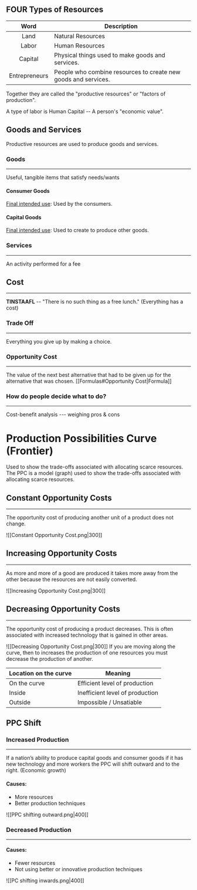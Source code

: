 ## FOUR Types of Resources
| Word | Description |
| :--: | ---- |
| Land | Natural Resources |
| Labor | Human Resources |
| Capital | Physical things used to make goods and services. |
| Entrepreneurs | People who combine resources to create new goods and services. |
Together they are called the "productive resources" or "factors of production".

A type of labor is Human Capital -- A person's "economic value".

## Goods and Services
Productive resources are used to produce goods and services.

### Goods
----
Useful, tangible items that satisfy needs/wants
#### Consumer Goods
<u>Final intended use</u>: Used by the consumers. 

#### Capital Goods
<u>Final intended use</u>: Used to create to produce other goods.

### Services
----
An activity performed for a fee

## Cost
---
**TINSTAAFL** -- "There is no such thing as a free lunch."
(Everything has a cost)

### Trade Off
---
Everything you give up by making a choice.

### Opportunity Cost
---
The value of the next best alternative that had to be given up for the alternative that was chosen. [[Formulas#Opportunity Cost|Formula]]

### How do people decide what to do?
---
Cost-benefit analysis --- weighing pros & cons

# Production Possibilities Curve (Frontier)
Used to show the trade-offs associated with allocating scarce resources. 
The PPC is a model (graph) used to show the trade-offs  associated with allocating scarce resources.

## **Constant Opportunity Costs**
---
The opportunity cost of producing another unit of a product does not change.

![[Constant Opportunity Cost.png|300]]
## Increasing Opportunity Costs
---
As more and more of a good are produced it takes more away from the other because the resources are not easily converted.

![[Increasing Opportunity Cost.png|300]]
## Decreasing Opportunity Costs
---
The opportunity cost of producing a product decreases. This is often associated with increased technology that is gained in other areas.

![[Decreasing Opportunity Cost.png|300]]
If you are moving along the curve, then to increases the production of one resources you must decrease the production of another.

| Location on the curve | Meaning |
| ---- | ---- |
| On the curve | Efficient level of production |
| Inside  | Inefficient level of production |
| Outside | Impossible / Unsatiable  |
## PPC Shift
### Increased Production
---
If a nation’s ability to produce capital goods and consumer goods if it has new technology and more workers the PPC will shift outward and to the right. (Economic growth) 
#### Causes:
- More resources
- Better production techniques

![[PPC shifting outward.png|400]]

### Decreased Production
---
#### Causes:
- Fewer resources
- Not using better or innovative production techniques

![[PC shifting inwards.png|400]]